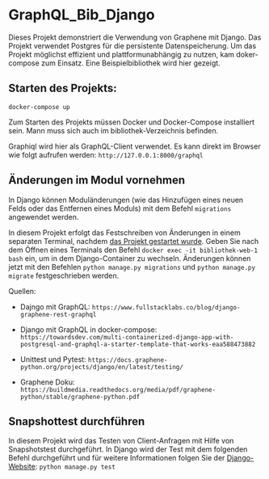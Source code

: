 # GraphQL_Bib_Django

Dieses Projekt demonstriert die Verwendung von Graphene mit Django. Das Projekt verwendet Postgres für die persistente Datenspeicherung. Um das Projekt möglichst effizient und plattformunabhängig zu nutzen, kam doker-compose zum Einsatz. Eine Beispielbibliothek wird hier gezeigt.

## Starten des Projekts:

```text
docker-compose up
```

Zum Starten des Projekts müssen Docker und Docker-Compose installiert sein. Mann muss sich auch im bibliothek-Verzeichnis befinden.

Graphiql wird hier als GraphQL-Client verwendet. Es kann direkt im Browser wie folgt aufrufen werden: `http://127.0.0.1:8000/graphql`

## Änderungen im Modul vornehmen

In Django können Moduländerungen (wie das Hinzufügen eines neuen Felds oder das Entfernen eines Moduls) mit dem Befehl `migrations` angewendet werden.

In diesem Projekt erfolgt das Festschreiben von Änderungen in einem separaten Terminal, nachdem [das Projekt gestartet wurde](#starten-des-projekts). Geben Sie nach dem Öffnen eines Terminals den Befehl `docker exec -it bibliothek-web-1 bash` ein, um in dem Django-Container zu wechseln. Änderungen können jetzt mit den Befehlen `python manage.py migrations` und `python manage.py migrate` festgeschrieben werden.


Quellen:

- Dajngo mit GraphQL: `https://www.fullstacklabs.co/blog/django-graphene-rest-graphql`

- Django mit GraphQL in docker-compose: `https://towardsdev.com/multi-containerized-django-app-with-postgresql-and-graphql-a-starter-template-that-works-eaa588473882`

- Unittest und Pytest: `https://docs.graphene-python.org/projects/django/en/latest/testing/`

- Graphene Doku: `https://buildmedia.readthedocs.org/media/pdf/graphene-python/stable/graphene-python.pdf`

## Snapshottest durchführen

In diesem Projekt wird das Testen von Client-Anfragen mit Hilfe von Snapshotstest durchgeführt. In Django wird der Test mit dem folgenden Befehl durchgeführt und für weitere Informationen folgen Sie der [Django-Website](https://docs.djangoproject.com/en/4.1/topics/testing/overview/): `python manage.py test`
